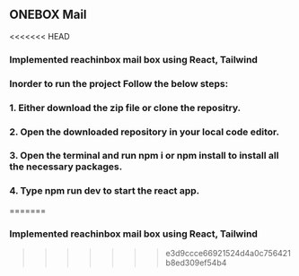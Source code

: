 ## ONEBOX Mail
<<<<<<< HEAD
### Implemented reachinbox mail box using React, Tailwind
### Inorder to run the project Follow the below steps:
### 1. Either download the zip file or clone the repositry.
### 2. Open the downloaded repository in your local code editor.
### 3. Open the terminal and run npm i or npm install to install all the necessary packages.
### 4. Type npm run dev to start the react app.
=======
### Implemented reachinbox mail box using React, Tailwind

>>>>>>> e3d9ccce66921524d4a0c756421b8ed309ef54b4
